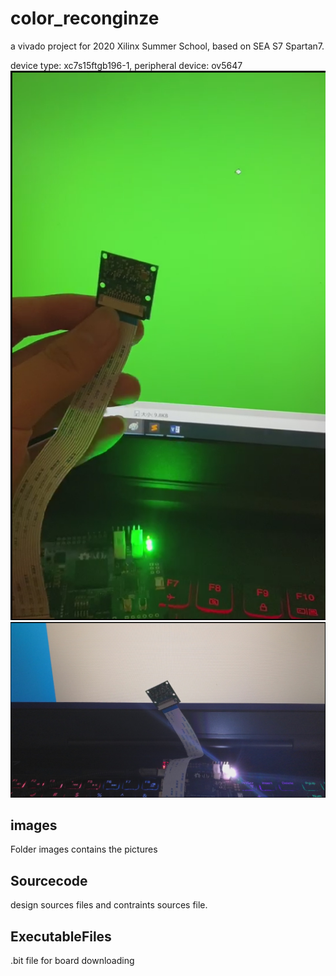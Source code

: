 # color_reconginze
a vivado project for 2020 Xilinx Summer School, based on SEA S7 Spartan7. 

device type: xc7s15ftgb196-1, peripheral device: ov5647
![image](https://github.com/y1ny/color_reconginze/blob/master/images/picture_1.png)
![image](https://github.com/y1ny/color_reconginze/blob/master/images/picture_2.png)

## images
Folder images contains the pictures  

## Sourcecode
design sources files and contraints sources file.

## ExecutableFiles
.bit file for board downloading 

